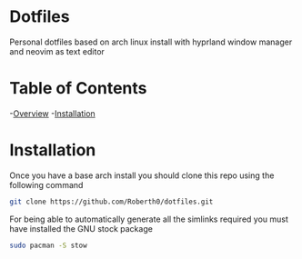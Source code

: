# Dotfiles

Personal dotfiles based on arch linux install with hyprland window manager and neovim as text editor

# Table of Contents

-[Overview](#dotfiles)
-[Installation](#installation)


# Installation
 
Once you have a base arch install you should clone this repo using the following command

```bash
git clone https://github.com/Roberth0/dotfiles.git
```
For being able to automatically generate all the simlinks required you must have installed the GNU stock package

```bash
sudo pacman -S stow
```

